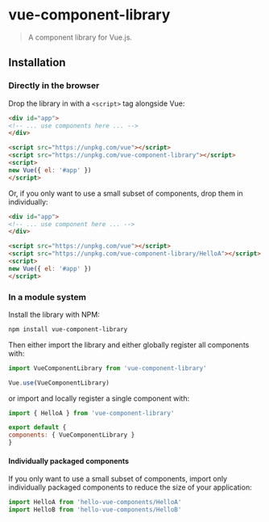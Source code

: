 
# vue-component-library

> A component library for Vue.js.

## Installation

### Directly in the browser

Drop the library in with a `<script>` tag alongside Vue:

```html
<div id="app">
<!-- ... use components here ... -->
</div>

<script src="https://unpkg.com/vue"></script>
<script src="https://unpkg.com/vue-component-library"></script>
<script>
new Vue({ el: '#app' })
</script>
```

Or, if you only want to use a small subset of components, drop them in individually:

```html
<div id="app">
<!-- ... use component here ... -->
</div>

<script src="https://unpkg.com/vue"></script>
<script src="https://unpkg.com/vue-component-library/HelloA"></script>
<script>
new Vue({ el: '#app' })
</script>
```

### In a module system

Install the library with NPM:

```bash
npm install vue-component-library
```

Then either import the library and either globally register all components with:

```js
import VueComponentLibrary from 'vue-component-library'

Vue.use(VueComponentLibrary)
```

or import and locally register a single component with:

```js
import { HelloA } from 'vue-component-library'

export default {
components: { VueComponentLibrary }
}
```

#### Individually packaged components

If you only want to use a small subset of components, import only individually packaged components to reduce the size of your application:

```js
import HelloA from 'hello-vue-components/HelloA'
import HelloB from 'hello-vue-components/HelloB'
```
